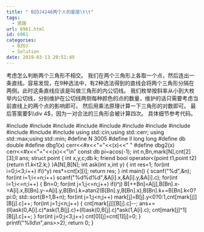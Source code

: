 ```yaml
---
title: " BZOJ4246两个人的星座\t\t"
tags:
  - 思路
url: 6961.html
id: 6961
categories:
  - BZOJ
  - Solution
date: 2019-03-13 20:51:49
---
```


考虑怎么判断两个三角形不相交。 我们在两个三角形上各取一个点，然后连出一条直线。容易发现，在$9$种选法中，有$2$种选法得到的直线会将两个三角形分隔在两侧。此时这条直线应该是叫做三角形的内公切线。 我们枚举按斜率从小到大枚举内公切线，分别维护在公切线两侧每种颜色的点的数量，维护的话只需要考虑当前直线上的两个点的影响即可。 然后用乘法原理计算一下三角形的对数即可。 最后答案要$\\div 4$，因为一对合法的三角形会被计算四次。 具体细节参考代码。

#include<iostream>
#include<cstdio>
#include<cstdlib>
#include<cmath>
#include<cstring>
#include<string>
#include<algorithm>
#include<queue>
#include<vector>
#include<set>
#include<map>
using std::cin;using std::cerr;
using std::max;using std::min;
#define N 3005
#define ll long long
#define db double
#define dbg1(x) cerr<<#x<<"="<<(x)<<" "
#define dbg2(x) cerr<<#x<<"="<<(x)<<"\\n"
const db pi=acos(-1);
int n,Bn,mark\[N\],cnt\[2\]\[3\];ll ans;
struct point
{
	int x,y,c;db k;
	friend bool operator<(point t1,point t2) {return t1.k<t2.k;}
}A\[N\],B\[N\];
int ask(int x,int y)
{
	int res=1;
	for(int i=0;i<3;i++) if(i^y) res*=cnt\[x\]\[i\];
	return res;
}
int main()
{
	scanf("%d",&n);
	for(int i=1;i<=n;i++) scanf("%d%d%d",&A\[i\].x,&A\[i\].y,&A\[i\].c);
	for(int i=1;i<=n;i++)
	{
		Bn=0;
		for(int j=1;j<=n;j++)
			if(i^j) B\[++Bn\]=A\[j\],B\[Bn\].x-=A\[i\].x,B\[Bn\].y-=A\[i\].y,B\[Bn\].k=atan2(B\[Bn\].y,B\[Bn\].x),B\[Bn\].k+=B\[Bn\].k<0?pi:0;
		std::sort(B+1,B+n);
		for(int j=1;j<n;j++) mark\[j\]=B\[j\].y<0?0:1,cnt\[mark\[j\]\]\[B\[j\].c\]++;
		for(int j=1;j<n;j++)
		{
			cnt\[mark\[j\]\]\[B\[j\].c\]--;
			ans+=(ll)ask(0,A\[i\].c)\*ask(1,B\[j\].c)+(ll)ask(0,B\[j\].c)\*ask(1,A\[i\].c);
			cnt\[mark\[j\]^1\]\[B\[j\].c\]++;
		}
		for(int j=0;j<3;j++) cnt\[0\]\[j\]=cnt\[1\]\[j\]=0;
	}
	printf("%lld\\n",ans>>2);
	return 0;
}